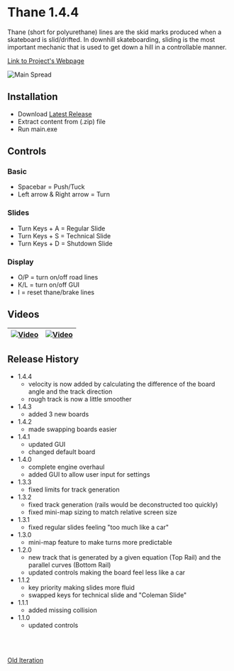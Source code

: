 # Thane 1.4.4                     
Thane (short for polyurethane) lines are the skid marks produced when a skateboard is slid/drifted. In downhill skateboarding, sliding is the most important mechanic that is used to get down a hill in a controllable manner.

[Link to Project's Webpage](https://www.williamlewww.com/mustard/)

![Main Spread](https://static1.squarespace.com/static/59da778fb078691435813db5/t/59ed44046f4ca3b804f93ba7/1508721675409/placeholder.png?format=2500w)


## Installation
- Download [Latest Release](https://github.com/WilliamLewww/Thane/releases)
- Extract content from (.zip) file
- Run main.exe

## Controls
### Basic
- Spacebar = Push/Tuck
- Left arrow & Right arrow = Turn

### Slides
- Turn Keys + A = Regular Slide
- Turn Keys + S = Technical Slide
- Turn Keys + D = Shutdown Slide

### Display
- O/P = turn on/off road lines
- K/L = turn on/off GUI
- I = reset thane/brake lines

## Videos

| [![Video](https://img.youtube.com/vi/i--V-p5Xf4Y/0.jpg)](https://www.youtube.com/watch?v=i--V-p5Xf4Y)  | [![Video](https://img.youtube.com/vi/vRrIBMhBG30/0.jpg)](https://www.youtube.com/watch?v=vRrIBMhBG30) |
| ------------- | ------------- |

## Release History
- 1.4.4
  - velocity is now added by calculating the difference of the board angle and the track direction
  - rough track is now a little smoother
- 1.4.3
  - added 3 new boards
- 1.4.2
  - made swapping boards easier
- 1.4.1
  - updated GUI
  - changed default board
- 1.4.0
  - complete engine overhaul
  - added GUI to allow user input for settings
- 1.3.3
  - fixed limits for track generation
- 1.3.2
  - fixed track generation (rails would be deconstructed too quickly)
  - fixed mini-map sizing to match relative screen size
- 1.3.1
  - fixed regular slides feeling "too much like a car"
- 1.3.0
  - mini-map feature to make turns more predictable
- 1.2.0
  - new track that is generated by a given equation (Top Rail) and the parallel curves (Bottom Rail)
  - updated controls making the board feel less like a car
- 1.1.2
  - key priority making slides more fluid
  - swapped keys for technical slide and "Coleman Slide"
- 1.1.1
  - added missing collision
- 1.1.0
  - updated controls
  
<br><br>

[Old Iteration](https://github.com/WilliamLewww/Hotdog)
